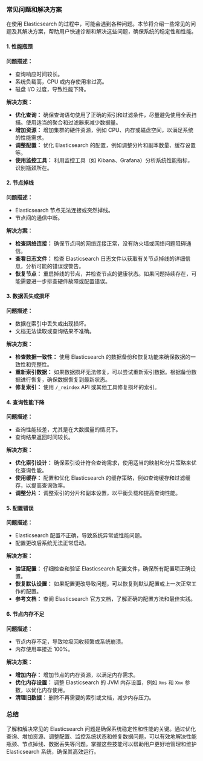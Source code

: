 ### 常见问题和解决方案

在使用 Elasticsearch 的过程中，可能会遇到各种问题。本节将介绍一些常见的问题及其解决方案，帮助用户快速诊断和解决这些问题，确保系统的稳定性和性能。

#### **1. 性能瓶颈**

**问题描述：**
- 查询响应时间较长。
- 系统负载高，CPU 或内存使用率过高。
- 磁盘 I/O 过度，导致性能下降。

**解决方案：**
- **优化查询：** 确保查询语句使用了正确的索引和过滤条件，尽量避免使用全表扫描。使用适当的聚合和过滤器来减少数据量。
- **增加资源：** 增加集群的硬件资源，例如 CPU、内存或磁盘空间，以满足系统的性能需求。
- **调整配置：** 优化 Elasticsearch 的配置，例如调整分片和副本数量、缓存设置等。
- **使用监控工具：** 利用监控工具（如 Kibana、Grafana）分析系统性能指标，识别瓶颈所在。

#### **2. 节点掉线**

**问题描述：**
- Elasticsearch 节点无法连接或突然掉线。
- 节点间的通信中断。

**解决方案：**
- **检查网络连接：** 确保节点间的网络连接正常，没有防火墙或网络问题阻碍通信。
- **查看日志文件：** 检查 Elasticsearch 日志文件以获取有关节点掉线的详细信息，分析可能的错误或警告。
- **恢复节点：** 重启掉线的节点，并检查节点的健康状态。如果问题持续存在，可能需要进一步排查硬件故障或配置错误。

#### **3. 数据丢失或损坏**

**问题描述：**
- 数据在索引中丢失或出现损坏。
- 文档无法读取或查询结果不准确。

**解决方案：**
- **检查数据一致性：** 使用 Elasticsearch 的数据备份和恢复功能来确保数据的一致性和完整性。
- **重新索引数据：** 如果数据损坏无法修复，可以尝试重新索引数据。根据备份数据进行恢复，确保数据恢复到最新状态。
- **修复索引：** 使用 `/_reindex` API 或其他工具修复损坏的索引。

#### **4. 查询性能下降**

**问题描述：**
- 查询性能较差，尤其是在大数据量的情况下。
- 查询结果返回时间较长。

**解决方案：**
- **优化索引设计：** 确保索引设计符合查询需求，使用适当的映射和分片策略来优化查询性能。
- **使用缓存：** 配置和优化 Elasticsearch 的缓存策略，例如查询缓存和过滤缓存，以提高查询效率。
- **调整分片：** 调整索引的分片和副本设置，以平衡负载和提高查询性能。

#### **5. 配置错误**

**问题描述：**
- Elasticsearch 配置不正确，导致系统异常或性能问题。
- 配置更改后系统无法正常启动。

**解决方案：**
- **验证配置：** 仔细检查和验证 Elasticsearch 配置文件，确保所有配置项正确设置。
- **恢复默认设置：** 如果配置更改导致问题，可以恢复到默认配置或上一次正常工作的配置。
- **参考文档：** 查阅 Elasticsearch 官方文档，了解正确的配置方法和最佳实践。

#### **6. 节点内存不足**

**问题描述：**
- 节点内存不足，导致垃圾回收频繁或系统崩溃。
- 内存使用率接近 100%。

**解决方案：**
- **增加内存：** 增加节点的内存资源，以满足内存需求。
- **优化内存设置：** 调整 Elasticsearch 的 JVM 内存设置，例如 `Xms` 和 `Xmx` 参数，以优化内存使用。
- **清理旧数据：** 删除不再需要的索引或文档，减少内存压力。

### 总结

了解和解决常见的 Elasticsearch 问题是确保系统稳定性和性能的关键。通过优化查询、增加资源、调整配置、监控系统状态和修复数据问题，可以有效地解决性能瓶颈、节点掉线、数据丢失等问题。掌握这些技能可以帮助用户更好地管理和维护 Elasticsearch 系统，确保其高效运行。